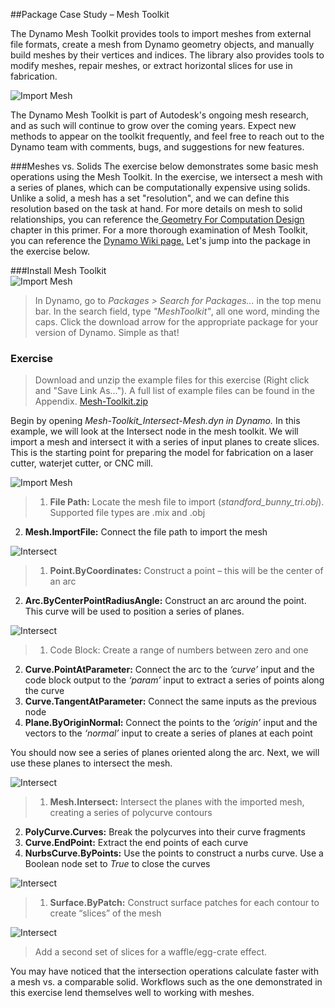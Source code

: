 <style>
img{display:block;margin-left: auto;   margin-right: auto }
</style>

##Package Case Study – Mesh Toolkit

The Dynamo Mesh Toolkit provides tools to import meshes from external file formats, create a mesh from Dynamo geometry objects, and manually build meshes by their vertices and indices. The library also provides tools to modify meshes, repair meshes, or extract horizontal slices for use in fabrication.

![Import Mesh](images/10-3/mtIntro.png)

The Dynamo Mesh Toolkit is part of Autodesk's ongoing mesh research, and as such will continue to grow over the coming years. Expect new methods to appear on the toolkit frequently, and feel free to reach out to the Dynamo team with comments, bugs, and suggestions for new features.

###Meshes vs. Solids
The exercise below demonstrates some basic mesh operations using the Mesh Toolkit.  In the exercise, we intersect a mesh with a series of planes, which can be computationally expensive using solids.  Unlike a solid, a mesh has a set "resolution", and we can define this resolution based on the task at hand.  For more details on mesh to solid relationships, you can reference the[ Geometry For Computation Design](../05_Geometry-for-Computational-Design/5_geometry-for-computational-design.md) chapter in this primer.  For a more thorough examination of Mesh Toolkit, you can reference the [Dynamo Wiki page.](https://github.com/DynamoDS/Dynamo/wiki/Dynamo-Mesh-Toolkit) Let's jump into the package in the exercise below.

###Install Mesh Toolkit
![Import Mesh](images/10-3/mt.png)
> In Dynamo, go to *Packages > Search for Packages...* in the top menu bar.  In the search field, type *"MeshToolkit"*, all one word, minding the caps.  Click the download arrow for the appropriate package for your version of Dynamo.  Simple as that!

### Exercise
>Download and unzip the example files for this exercise (Right click and "Save Link As..."). A full list of example files can be found in the Appendix. [Mesh-Toolkit.zip](datasets/10-3/Mesh-Toolkit.zip)

Begin by opening *Mesh-Toolkit_Intersect-Mesh.dyn in Dynamo.* In this example, we will look at the Intersect node in the mesh toolkit. We will import a mesh and intersect it with a series of input planes to create slices. This is the starting point for preparing the model for fabrication on a laser cutter, waterjet cutter, or CNC mill.

![Import Mesh](images/10-3/contour01.png)
>1.	**File Path:** Locate the mesh file to import (*standford_bunny_tri.obj*). Supported file types are .mix and .obj
2. **Mesh.ImportFile:** Connect the file path to import the mesh

![Intersect](images/10-3/contour02.png)
> 1. **Point.ByCoordinates:** Construct a point – this will be the center of an arc
2. **Arc.ByCenterPointRadiusAngle:** Construct an arc around the point. This curve will be used to position a series of planes.

![Intersect](images/10-3/contour03.png)
> 1. Code Block: Create a range of numbers between zero and one
2. **Curve.PointAtParameter:** Connect the arc to the *‘curve’* input and the code block output to the *‘param’* input to extract a series of points along the curve
3. **Curve.TangentAtParameter:** Connect the same inputs as the previous node
4. **Plane.ByOriginNormal:** Connect the points to the *‘origin’* input and the vectors to the *‘normal’* input to create a series of planes at each point

You should now see a series of planes oriented along the arc. Next, we will use these planes to intersect the mesh.

![Intersect](images/10-3/contour04.png)
> 1. **Mesh.Intersect:** Intersect the planes with the imported mesh, creating a series of polycurve contours
2. **PolyCurve.Curves:** Break the polycurves into their curve fragments
3. **Curve.EndPoint:** Extract the end points of each curve
4. **NurbsCurve.ByPoints:** Use the points to construct a nurbs curve. Use a Boolean node set to *True* to close the curves

![Intersect](images/10-3/contour05.png)
> 1. **Surface.ByPatch:** Construct surface patches for each contour to create “slices” of the mesh

![Intersect](images/10-3/contour06.png)
> Add a second set of slices for a waffle/egg-crate effect.

You may have noticed that the intersection operations calculate faster with a mesh vs. a comparable solid. Workflows such as the one demonstrated in this exercise lend themselves well to working with meshes.